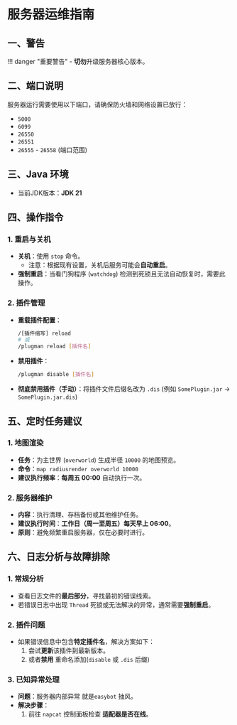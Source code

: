 # 服务器运维指南

## 一、警告

!!! danger "重要警告"
    -   **切勿**升级服务器核心版本。

## 二、端口说明
服务器运行需要使用以下端口，请确保防火墙和网络设置已放行：
-   `5000`
-   `6099`
-   `26550`
-   `26551`
-   `26555` - `26558` (端口范围)

## 三、Java 环境
-   当前JDK版本：**JDK 21**

## 四、操作指令

### 1. 重启与关机
-   **关机**：使用 `stop` 命令。
    -   注意：根据现有设置，关机后服务可能会**自动重启**。
-   **强制重启**：当看门狗程序 (`watchdog`) 检测到死锁且无法自动恢复时，需要此操作。

### 2. 插件管理
-   **重载插件配置**：
    ```bash
    /[插件缩写] reload
    # 或
    /plugman reload [插件名]
    ```
-   **禁用插件**：
    ```bash
    /plugman disable [插件名]
    ```
-   **彻底禁用插件（手动）**：将插件文件后缀名改为 `.dis` (例如 `SomePlugin.jar` -> `SomePlugin.jar.dis`)

## 五、定时任务建议

### 1. 地图渲染
-   **任务**：为主世界 (`overworld`) 生成半径 `10000` 的地图预览。
-   **命令**：`map radiusrender overworld 10000`
-   **建议执行频率**：**每周五 00:00** 自动执行一次。

### 2. 服务器维护
-   **内容**：执行清理、存档备份或其他维护任务。
-   **建议执行时间**：**工作日（周一至周五）每天早上 06:00**。
-   **原则**：避免频繁重启服务器，仅在必要时进行。

## 六、日志分析与故障排除

### 1. 常规分析
-   查看日志文件的**最后部分**，寻找最初的错误线索。
-   若错误日志中出现 `Thread` 死锁或无法解决的异常，通常需要**强制重启**。

### 2. 插件问题
-   如果错误信息中包含**特定插件名**，解决方案如下：
    1.  尝试**更新**该插件到最新版本。
    2.  或者**禁用** 重命名添加(`disable` 或 `.dis` 后缀) 

### 3. 已知异常处理
-   **问题**：服务器内部异常 就是`easybot` 抽风。
-   **解决步骤**：
    1.  前往 `napcat` 控制面板检查 **适配器是否在线**。


